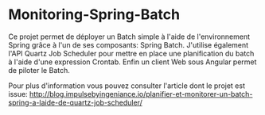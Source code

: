 # Monitoring-Spring-Batch

Ce projet permet de déployer un Batch simple à l'aide de l'environnement Spring grâce à l'un de ses composants: Spring Batch. J'utilise également l'API Quartz Job Scheduler pour mettre en place une planification du batch à l'aide d'une expression Crontab. Enfin un client Web sous Angular permet de piloter le Batch.

Pour plus d'information vous pouvez consulter l'article dont le projet est issue: http://blog.impulsebyingeniance.io/planifier-et-monitorer-un-batch-spring-a-laide-de-quartz-job-scheduler/
